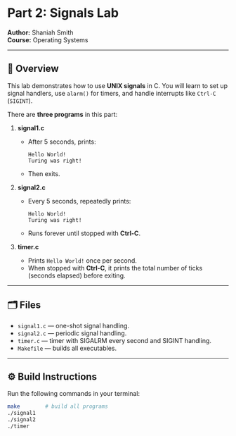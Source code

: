 # Part 2: Signals Lab  
**Author:** Shaniah Smith  
**Course:** Operating Systems  

---

## 📌 Overview
This lab demonstrates how to use **UNIX signals** in C. You will learn to set up signal handlers, use `alarm()` for timers, and handle interrupts like `Ctrl-C` (`SIGINT`).  

There are **three programs** in this part:  

1. **signal1.c**  
   - After 5 seconds, prints:  
     ```
     Hello World!
     Turing was right!
     ```  
   - Then exits.  

2. **signal2.c**  
   - Every 5 seconds, repeatedly prints:  
     ```
     Hello World!
     Turing was right!
     ```  
   - Runs forever until stopped with **Ctrl-C**.  

3. **timer.c**  
   - Prints `Hello World!` once per second.  
   - When stopped with **Ctrl-C**, it prints the total number of ticks (seconds elapsed) before exiting.  

---

## 🗂️ Files
- `signal1.c` — one-shot signal handling.  
- `signal2.c` — periodic signal handling.  
- `timer.c` — timer with SIGALRM every second and SIGINT handling.  
- `Makefile` — builds all executables.  

---

## ⚙️ Build Instructions
Run the following commands in your terminal:  

```bash
make        # build all programs
./signal1
./signal2
./timer
